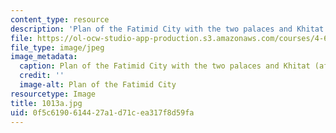 ```yaml
---
content_type: resource
description: 'Plan of the Fatimid City with the two palaces and Khitat (after Ravaisse). '
file: https://ol-ocw-studio-app-production.s3.amazonaws.com/courses/4-615-the-architecture-of-cairo-spring-2002/0f5c6190614427a1d71cea317f8d59fa_1013a.jpg
file_type: image/jpeg
image_metadata:
  caption: Plan of the Fatimid City with the two palaces and Khitat (after Ravaisse).
  credit: ''
  image-alt: Plan of the Fatimid City
resourcetype: Image
title: 1013a.jpg
uid: 0f5c6190-6144-27a1-d71c-ea317f8d59fa
---
```

